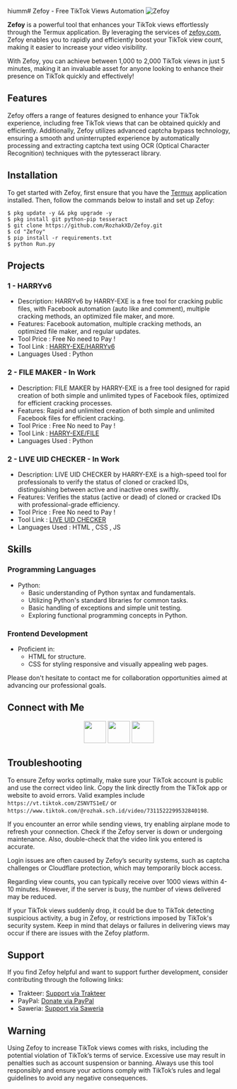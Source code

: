 hiumm# Zefoy - Free TikTok Views Automation
![Zefoy](https://github.com/user-attachments/assets/754c009b-0c86-49eb-9c3e-9cb29d61ed1d)
 
**Zefoy** is a powerful tool that enhances your TikTok views effortlessly through the Termux application. By leveraging the services of [zefoy.com](https://zefoy.com), Zefoy enables you to rapidly and efficiently boost your TikTok view count, making it easier to increase your video visibility.
 
With Zefoy, you can achieve between 1,000 to 2,000 TikTok views in just 5 minutes, making it an invaluable asset for anyone looking to enhance their presence on TikTok quickly and effectively!
 
## Features
Zefoy offers a range of features designed to enhance your TikTok experience, including free TikTok views that can be obtained quickly and efficiently. Additionally, Zefoy utilizes advanced captcha bypass technology, ensuring a smooth and uninterrupted experience by automatically processing and extracting captcha text using OCR (Optical Character Recognition) techniques with the pytesseract library.
 
## Installation
To get started with Zefoy, first ensure that you have the [Termux](https://f-droid.org/repo/com.termux_1020.apk) application installed. Then, follow the commands below to install and set up Zefoy:
```
$ pkg update -y && pkg upgrade -y
$ pkg install git python-pip tesseract
$ git clone https://github.com/RozhakXD/Zefoy.git
$ cd "Zefoy"
$ pip install -r requirements.txt
$ python Run.py
```
 
## Projects
 
### 1 - HARRYv6
- Description: HARRYv6 by HARRY-EXE is a free tool for cracking public files, with Facebook automation (auto like and comment), multiple cracking methods, an optimized file maker, and more.
- Features: Facebook automation, multiple cracking methods, an optimized file maker, and regular updates.
- Tool Price : Free No need to Pay !
- Tool Link : [HARRY-EXE/HARRYv6](https://github.com/harry-exe/HARRYv6)
- Languages Used : Python
 
### 2 - FILE MAKER - In Work
- Description: FILE MAKER by HARRY-EXE is a free tool designed for rapid creation of both simple and unlimited types of Facebook files, optimized for efficient cracking processes.
- Features:  Rapid and unlimited creation of both simple and unlimited Facebook files for efficient cracking.
- Tool Price : Free No need to Pay !
- Tool Link : [HARRY-EXE/FILE](https://github.com/harry-exe/FILE)
- Languages Used : Python
 
### 2 - LIVE UID CHECKER - In Work
- Description: LIVE UID CHECKER by HARRY-EXE is a high-speed tool for professionals to verify the status of cloned or cracked IDs, distinguishing between active and inactive ones swiftly.
- Features:  Verifies the status (active or dead) of cloned or cracked IDs with professional-grade efficiency.
- Tool Price : Free No need to Pay !
- Tool Link : [LIVE UID CHECKER](https://harry-exe.github.io/live-uid-checker/)
- Languages Used : HTML , CSS , JS
 
## Skills
 
### Programming Languages
- Python:
  - Basic understanding of Python syntax and fundamentals.
  - Utilizing Python's standard libraries for common tasks.
  - Basic handling of exceptions and simple unit testing.
  - Exploring functional programming concepts in Python.
### Frontend Development
- Proficient in:
  - HTML for structure.
  - CSS for styling responsive and visually appealing web pages.
 
Please don't hesitate to contact me for collaboration opportunities aimed at advancing our professional goals.
 
## Connect with Me
 
<p align="center">
    <a href="https://wa.me/+9779746638816" target="_blank" rel="noopener noreferrer"><img src="https://img.icons8.com/color/100/000000/whatsapp.png" width="50" /></a>
    <a href="https://www.facebook.com/urssrixxhboii" target="_blank" rel="noopener noreferrer"><img src="https://img.icons8.com/color/100/000000/facebook-new.png" width="50" /></a>
    <a href="https://t.me/harryexeee" target="_blank" rel="noopener noreferrer"><img src="https://img.icons8.com/color/100/000000/telegram-app.png" width="50" /></a>
</p>
 
 

## Troubleshooting
To ensure Zefoy works optimally, make sure your TikTok account is public and use the correct video link. Copy the link directly from the TikTok app or website to avoid errors. Valid examples include `https://vt.tiktok.com/ZSNVTS1eE/` or `https://www.tiktok.com/@rozhak.sch.id/video/7311522299532840198`.
 
If you encounter an error while sending views, try enabling airplane mode to refresh your connection. Check if the Zefoy server is down or undergoing maintenance. Also, double-check that the video link you entered is accurate.
 
Login issues are often caused by Zefoy’s security systems, such as captcha challenges or Cloudflare protection, which may temporarily block access.
 
Regarding view counts, you can typically receive over 1000 views within 4-10 minutes. However, if the server is busy, the number of views delivered may be reduced.
 
If your TikTok views suddenly drop, it could be due to TikTok detecting suspicious activity, a bug in Zefoy, or restrictions imposed by TikTok's security system. Keep in mind that delays or failures in delivering views may occur if there are issues with the Zefoy platform.
 
## Support
If you find Zefoy helpful and want to support further development, consider contributing through the following links:
 
- Trakteer: [Support via Trakteer](https://trakteer.id/rozhak_official/tip)
- PayPal: [Donate via PayPal](https://paypal.me/rozhak9)
- Saweria: [Support via Saweria](https://saweria.co/rozhak9)
 
## Warning
Using Zefoy to increase TikTok views comes with risks, including the potential violation of TikTok’s terms of service. Excessive use may result in penalties such as account suspension or banning. Always use this tool responsibly and ensure your actions comply with TikTok’s rules and legal guidelines to avoid any negative consequences.
 

